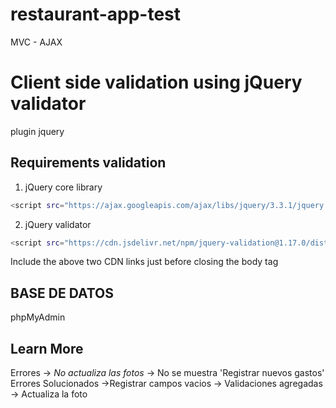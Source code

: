 # restaurant-app-test

MVC - AJAX

# Client side validation using jQuery validator

plugin jquery

## Requirements validation

1. jQuery core library

```bash
<script src="https://ajax.googleapis.com/ajax/libs/jquery/3.3.1/jquery.min.js"></script>
```

2. jQuery validator

```bash
<script src="https://cdn.jsdelivr.net/npm/jquery-validation@1.17.0/dist/jquery.validate.js"></script>
```

Include the above two CDN links just before closing the body tag

## BASE DE DATOS

phpMyAdmin 

## Learn More
Errores
-> *No actualiza las fotos*
-> No se muestra 'Registrar nuevos gastos'
<br/>
Errores Solucionados
->Registrar campos vacios
-> Validaciones agregadas
-> Actualiza la foto


